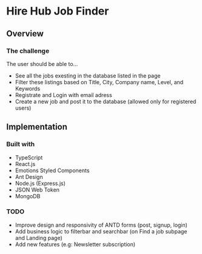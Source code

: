 # Hire Hub Job Finder

## Overview

### The challenge

The user should be able to…
  - See all the jobs exesting in the database listed in the page
  - Filter these listings based on Title, City, Company name, Level, and Keywords 
  - Registrate and Login with email adress
  - Create a new job and post it to the database (allowed only for registered users)

## Implementation

### Built with

- TypeScript
- React.js
- Emotions Styled Components
- Ant Design
- Node.js (Express.js)
- JSON Web Token
- MongoDB

### TODO

- Improve design and responsivity of ANTD forms (post, signup, login)
- Add business logic to filterbar and searchbar (on Find a job subpage and Landing page)
- Add new features (e.g: Newsletter subscription)
